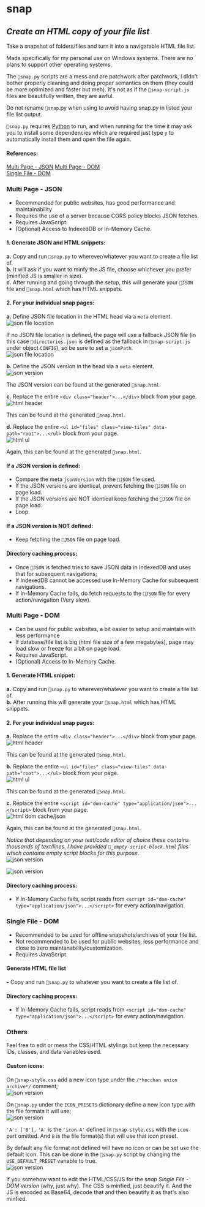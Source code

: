 # snap
## _Create an HTML copy of your file list_
Take a snapshot of folders/files and turn it into a navigatable HTML file list.

Made specifically for my personal use on Windows systems. There are no plans to support other operating systems.

The `📄snap.py` scripts are a mess and are patchwork after patchwork, I didn't bother properly cleaning and doing proper semantics on them (they could be more optimized and faster but meh). It's not as if the `📄snap-script.js` files are beautifully written, they are awful.

Do not rename `📄snap`.py when using to avoid having snap.py in listed your file list output.

`📄snap.py` requires [Python](https://www.python.org/downloads/) to run, and when running for the time it may ask you to install some dependencies which are required just type `y` to automatically install them and open the file again.

#### References:
[Multi Page - JSON](#multi-page---json)
[Multi Page - DOM](#multi-page---dom)  
[Single File - DOM](#single-file---dom)  

### Multi Page - JSON
- Recommended for public websites, has good performance and maintainability
- Requires the use of a server because CORS policy blocks JSON fetches.
- Requires JavaScript.
- (Optional) Access to IndexedDB or In-Memory Cache.

#### 1. Generate JSON and HTML snippets:
**a.** Copy and run `📄snap.py` to wherever/whatever you want to create a file list of.  
**b.** It will ask if you want to minfy the JS file, choose whichever you prefer (minified JS is smaller in size).  
**c.** After running and going through the setup, this will generate your `📄JSON` file and `📄snap.html` which has HTML snippets.

#### 2. For your individual snap pages:
**a.** Define JSON file location in the HTML head via a `meta` element.  
![json file location](https://i.imgur.com/V6yTKih.png)

If no JSON file location is defined, the page will use a fallback JSON file (in this case `📄directories.json` is defined as the fallback in `📄snap-script.js` under object `CONFIG`), so be sure to set a `jsonPath`.  
![json file location](https://i.imgur.com/z3S6F04.png)

**b.** Define the JSON version in the head via a `meta` element.  
![json version](https://i.imgur.com/TSY4f9s.png)

The JSON version can be found at the generated `📄snap.html`.

**c.** Replace the entire `<div class="header">...</div>` block from your page.  
![html header](https://i.imgur.com/3eRewHH.png)

This can be found at the generated `📄snap.html`.

**d.** Replace the entire `<ul id="files" class="view-tiles" data-path="root">...</ul>` block from your page.  
![html ul](https://i.imgur.com/sI2L4Fy.png)

Again, this can be found at the generated `📄snap.html`.
	
#### If a JSON version is defined:
- Compare the meta `jsonVersion` with the `📄JSON` file used.
- If the JSON versions are identical, prevent fetching the `📄JSON` file on page load.
- If the JSON versions are NOT identical keep fetching the `📄JSON` file on page load.
- Loop.

#### If a JSON version is NOT defined:
- Keep fetching the `📄JSON` file on page load.
    
#### Directory caching process:
- Once `📄JSON` is fetched tries to save JSON data in IndexedDB and uses that for subsequent navigations;
- If IndexedDB cannot be accessed use In-Memory Cache for subsequent navigations.
- If In-Memory Cache fails, do fetch requests to the `📄JSON` file for every action/navigation (Very slow).

### Multi Page - DOM
- Can be used for public websites, a bit easier to setup and maintain with less performance
- If database/file list is big (html file size of a few megabytes), page may load slow or freeze for a bit on page load.
- Requires JavaScript.
- (Optional) Access to In-Memory Cache.

#### 1. Generate HTML snippet:
**a.** Copy and run `📄snap.py` to wherever/whatever you want to create a file list of.  
**b.** After running this will generate your `📄snap.html` which has HTML snippets.

#### 2. For your individual snap pages:
**a.** Replace the entire `<div class="header">...</div>` block from your page.  
![html header](https://i.imgur.com/7OoFk1S.png)

This can be found at the generated `📄snap.html`.

**b.** Replace the entire `<ul id="files" class="view-tiles" data-path="root">...</ul>` block from your page.  
![html ul](https://i.imgur.com/5nTlnbO.png)

This can be found at the generated `📄snap.html`.

**c.** Replace the entire `<script id="dom-cache" type="application/json">...</script>` block from your page.  
![html dom cache/json](https://i.imgur.com/bheLy1k.png)

Again, this can be found at the generated `📄snap.html`.

*Notice that depending on your text/code editor of choice these contains thousands of text/lines.
I have provided `📄_empty-script-block.html` files which contains empty script blocks for this purpose.*  
![json version](https://i.imgur.com/Io2Ru9o.png)
  
![json version](https://i.imgur.com/TTzumaR.png)

#### Directory caching process:
- If In-Memory Cache fails, script reads from  `<script id="dom-cache" type="application/json">...</script>` for every action/navigation.

### Single File - DOM
- Recommended to be used for offline snapshots/archives of your file list. 
- Not recommended to be used for public websites, less performance and close to zero maintanability/customization.
- Requires JavaScript.

#### Generate HTML file list
**-** Copy and run `📄snap.py` to whatever you want to create a file list of.

#### Directory caching process:
- If In-Memory Cache fails, script reads from  `<script id="dom-cache" type="application/json">...</script>` for every action/navigation.

### Others
Feel free to edit or mess the CSS/HTML stylings but keep the necessary IDs, classes, and data variables used.

#### Custom icons:
On `📄snap-style.css` add a new icon type under the `/*hocchan union archive*/` comment;  
![json version](https://i.imgur.com/hHoQoLy.png)

On `📄snap.py` under the `ICON_PRESETS` dictionary define a new icon type with the file formats it will use;  
![json version](https://i.imgur.com/yROWc6n.png)

`'A': ['B'],`
`'A'` is the `'icon-A'` defined in `📄snap-style.css` with the `icon-` part omitted.
And `B` is the file format(s) that will use that icon preset.

By default any file format not defined will have no icon or can be set use the default icon. This can be done in the `📄snap.py` script by changing the `USE_DEFAULT_PRESET` variable to true.  
![json version](https://i.imgur.com/osw8i9Z.png)

If you somehow want to edit the HTML/CSS/JS for the *snap Single File - DOM version* (why, just why). The CSS is minfied, just beautify it. And the JS is encoded as Base64, decode that and then beautify it as that's also minfied.
